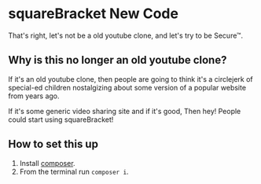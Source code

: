 # squareBracket New Code
That's right, let's not be a old youtube clone, and let's try to be Secure™.

## Why is this no longer an old youtube clone?
If it's an old youtube clone, then people are going to think it's a circlejerk of special-ed children nostalgizing about some version of a popular website from years ago.

If it's some generic video sharing site and if it's good, Then hey! People could start using squareBracket!

## How to set this up
1. Install [composer](https://getcomposer.org/).
2. From the terminal run `composer i`.